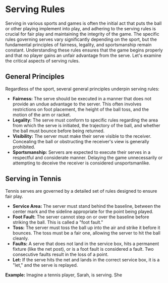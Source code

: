 # Serving Rules

Serving in various sports and games is often the initial act that puts the ball or other playing implement into play, and adhering to the serving rules is crucial for fair play and maintaining the integrity of the game. The specific rules governing serves vary significantly depending on the sport, but the fundamental principles of fairness, legality, and sportsmanship remain constant. Understanding these rules ensures that the game begins properly and that no player gains an unfair advantage from the serve. Let's examine the critical aspects of serving rules.

## General Principles

Regardless of the sport, several general principles underpin serving rules:

*   **Fairness:** The serve should be executed in a manner that does not provide an undue advantage to the server. This often involves restrictions on foot placement, the height of the ball toss, and the motion of the arm or racket.
*   **Legality:** The serve must conform to specific rules regarding the area from which the serve is initiated, the trajectory of the ball, and whether the ball must bounce before being returned.
*   **Visibility:** The server must make their serve visible to the receiver. Concealing the ball or obstructing the receiver's view is generally prohibited.
*   **Sportsmanship:** Servers are expected to execute their serves in a respectful and considerate manner. Delaying the game unnecessarily or attempting to deceive the receiver is considered unsportsmanlike.

## Serving in Tennis

Tennis serves are governed by a detailed set of rules designed to ensure fair play.

*   **Service Area:** The server must stand behind the baseline, between the center mark and the sideline appropriate for the point being played.
*   **Foot Fault:** The server cannot step on or over the baseline before striking the ball. This is called a "foot fault."
*   **Toss:** The server must toss the ball up into the air and strike it before it bounces. The toss must be a fair one, allowing the server to hit the ball cleanly.
*   **Faults:** A serve that does not land in the service box, hits a permanent fixture (like the net post), or is a foot fault is considered a fault. Two consecutive faults result in the loss of a point.
*   **Let:** If the serve hits the net and lands in the correct service box, it is a "let," and the serve is replayed.

**Example:** Imagine a tennis player, Sarah, is serving. She